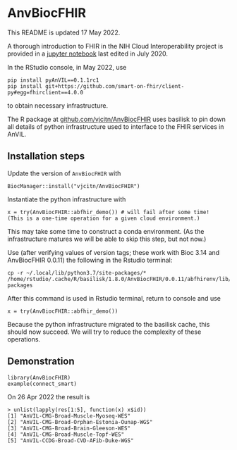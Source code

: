 # AnvBiocFHIR

This README is updated 17 May 2022.

A thorough introduction to FHIR in the NIH Cloud Interoperability project is provided in 
a [jupyter notebook](https://github.com/NIH-NCPI/fhir-101/blob/master/FHIR%20101%20-%20Practical%20Guide.ipynb) last edited in July 2020.

In the RStudio console, in May 2022, use
```
pip install pyAnVIL==0.1.1rc1
pip install git+https://github.com/smart-on-fhir/client-py#egg=fhirclient==4.0.0
```
to obtain necessary infrastructure.

The R package at [github.com/vjcitn/AnvBiocFHIR](https://github.com/vjcitn/AnvBiocFHIR) uses basilisk
to pin down all details of python infrastructure used to interface to the FHIR services in AnVIL.

## Installation steps

Update the version of `AnvBiocFHIR` with

```
BiocManager::install("vjcitn/AnvBiocFHIR")
```

Instantiate the python infrastructure with
```
x = try(AnvBiocFHIR::abfhir_demo()) # will fail after some time!  (This is a one-time operation for a given cloud environment.)
```
This may take some time to construct a conda environment.  (As the infrastructure matures we will be able to skip this step, but not now.)

Use (after verifying values of version tags; these work with Bioc 3.14 and AnvBiocFHIR 0.0.11) the following in the Rstudio terminal:
```
cp -r ~/.local/lib/python3.7/site-packages/*  /home/rstudio/.cache/R/basilisk/1.8.0/AnvBiocFHIR/0.0.11/abfhirenv/lib/python3.7/site-packages
```

After this command is used in Rstudio terminal, return to console and use
```
x = try(AnvBiocFHIR::abfhir_demo())
```
Because the python infrastructure migrated to the basilisk cache, this should now succeed.  We will try to reduce the complexity
of these operations.


## Demonstration

```
library(AnvBiocFHIR)
example(connect_smart)
```

On 26 Apr 2022 the result is
```
> unlist(lapply(res[1:5], function(x) x$id))
[1] "AnVIL-CMG-Broad-Muscle-Myoseq-WES"       
[2] "AnVIL-CMG-Broad-Orphan-Estonia-Ounap-WGS"
[3] "AnVIL-CMG-Broad-Brain-Gleeson-WES"       
[4] "AnVIL-CMG-Broad-Muscle-Topf-WES"         
[5] "AnVIL-CCDG-Broad-CVD-AFib-Duke-WGS"     
```
